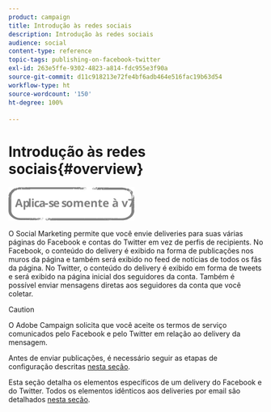 ```yaml
---
product: campaign
title: Introdução às redes sociais
description: Introdução às redes sociais
audience: social
content-type: reference
topic-tags: publishing-on-facebook-twitter
exl-id: 263e5ffe-9302-4823-a814-fdc955e3f90a
source-git-commit: d11c918213e72fe4bf6adb464e516fac19b63d54
workflow-type: ht
source-wordcount: '150'
ht-degree: 100%

---
```


# Introdução às redes sociais{#overview}

![](../../assets/v7-only.svg)

O Social Marketing permite que você envie deliveries para suas várias páginas do Facebook e contas do Twitter em vez de perfis de recipients. No Facebook, o conteúdo do delivery é exibido na forma de publicações nos muros da página e também será exibido no feed de notícias de todos os fãs da página. No Twitter, o conteúdo do delivery é exibido em forma de tweets e será exibido na página inicial dos seguidores da conta. Também é possível enviar mensagens diretas aos seguidores da conta que você coletar.

>[!CAUTION]
>
>O Adobe Campaign solicita que você aceite os termos de serviço comunicados pelo Facebook e pelo Twitter em relação ao delivery da mensagem.
>
>Antes de enviar publicações, é necessário seguir as etapas de configuração descritas [nesta seção](../../social/using/starting-workflows.md).

Esta seção detalha os elementos específicos de um delivery do Facebook e do Twitter. Todos os elementos idênticos aos deliveries por email são detalhados [nesta seção](../../delivery/using/about-email-channel.md).
